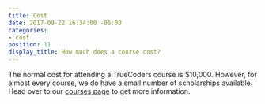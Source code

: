 ```yaml
---
title: Cost
date: 2017-09-22 16:34:00 -05:00
categories:
- cost
position: 11
display_title: How much does a course cost?
---
```


The normal cost for attending a TrueCoders course is $10,000. However, for almost every course, we do have a small number of scholarships available. Head over to our [courses page](/courses) to get more information.